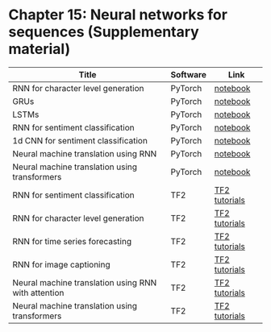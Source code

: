 # Chapter 15: Neural networks for sequences   (Supplementary material)


[rnn_torch]: https://colab.research.google.com/github/probml/pyprobml/blob/master/notebooks/rnn_torch.ipynb
[gru_torch]: https://colab.research.google.com/github/probml/pyprobml/blob/master/notebooks/gru_torch.ipynb
[lstm_torch]: https://colab.research.google.com/github/probml/pyprobml/blob/master/notebooks/lstm_torch.ipynb
[nmt_torch]: https://colab.research.google.com/github/probml/pyprobml/blob/master/notebooks/nmt_torch.ipynb
[transformers_torch]: https://colab.research.google.com/github/probml/pyprobml/blob/master/notebooks/transformers_torch.ipynb
[rnn_sentiment_torch]: https://colab.research.google.com/github/probml/pyprobml/blob/master/notebooks/rnn_sentiment_torch.ipynb
[cnn1d_sentiment_torch]: https://colab.research.google.com/github/probml/pyprobml/blob/master/notebooks/cnn1d_sentiment_torch.ipynb

|Title|Software|Link|
|-----------|----|----|
|RNN for character level generation|PyTorch|[notebook][rnn_torch] |
|GRUs|PyTorch|[notebook][gru_torch] |
|LSTMs|PyTorch|[notebook][lstm_torch] |
|RNN for sentiment classification| PyTorch | [notebook][rnn_sentiment_torch]
|1d CNN for sentiment classification| PyTorch | [notebook][cnn1d_sentiment_torch]
|Neural machine translation using RNN|PyTorch|[notebook][nmt_torch] |
|Neural machine translation using transformers|PyTorch|[notebook][transformers_torch] |
|RNN for sentiment classification|TF2|[TF2 tutorials](https://www.tensorflow.org/tutorials/text/text_classification_rnn)
|RNN for character level generation|TF2|[TF2 tutorials](https://www.tensorflow.org/tutorials/text/text_generation)
|RNN for time series forecasting|TF2|[TF2 tutorials](https://www.tensorflow.org/tutorials/structured_data/time_series)
|RNN for image captioning|TF2|[TF2 tutorials](https://www.tensorflow.org/tutorials/text/image_captioning)
|Neural machine translation using RNN with attention|TF2|[TF2 tutorials](https://www.tensorflow.org/tutorials/text/nmt_with_attention)
|Neural machine translation using transformers|TF2|[TF2 tutorials](https://www.tensorflow.org/tutorials/text/transformer)




